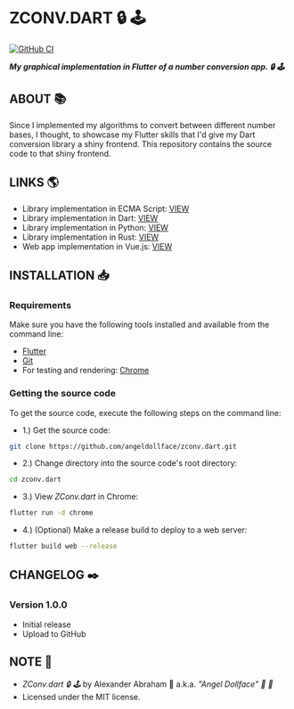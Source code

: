 # ZCONV.DART :lock: :joystick:

[![GitHub CI](https://github.com/angeldollface/zconv.dart/actions/workflows/flutter.yml/badge.svg)](https://github.com/angeldollface/zconv.dart/actions)

***My graphical implementation in Flutter of a number conversion app. :lock: :joystick:***

## ABOUT :books:

Since I implemented my algorithms to convert between different number bases, I thought, to showcase my Flutter skills that I'd give my Dart conversion library a shiny frontend. This repository contains the source code to that shiny frontend.

## LINKS :earth_americas:

- Library implementation in ECMA Script: [VIEW](https://github.com/angeldollface/zeppo)
- Library implementation in Dart: [VIEW](https://github.com/angeldollface/harpo)
- Library implementation in Python: [VIEW](https://github.com/angeldollface/groucho)
- Library implementation in Rust: [VIEW](https://github.com/angeldollface/chico)
- Web app implementation in Vue.js: [VIEW](https://github.com/angeldollface/zconv)


## INSTALLATION :inbox_tray:

### Requirements

Make sure you have the following tools installed and available from the command line:

- [Flutter](https://flutter.dev)
- [Git](https://git-scm.org)
- For testing and rendering: [Chrome](https://www.google.com/chrome/)

### Getting the source code

To get the source code, execute the following steps on the command line:

- 1.) Get the source code:

```bash
git clone https://github.com/angeldollface/zconv.dart.git
```

- 2.) Change directory into the source code's root directory:

```bash
cd zconv.dart
```

- 3.) View *ZConv.dart* in Chrome:

```bash
flutter run -d chrome
```

- 4.) (Optional) Make a release build to deploy to a web server:

```bash
flutter build web --release
```

## CHANGELOG :black_nib:

### Version 1.0.0

- Initial release
- Upload to GitHub

## NOTE :scroll:

- *ZConv.dart :lock: :joystick:* by Alexander Abraham :black_heart: a.k.a. *"Angel Dollface" :dolls: :ribbon:*
- Licensed under the MIT license.